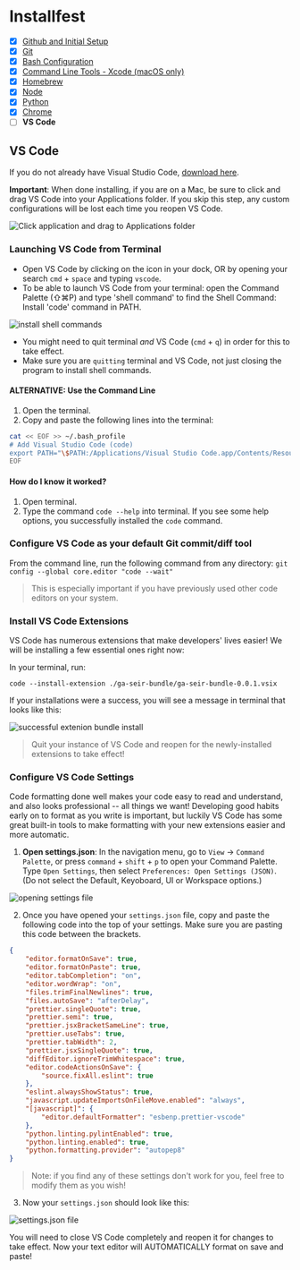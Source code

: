 # Installfest

- [x] [Github and Initial Setup](github.md)
- [x] [Git](git.md)
- [x] [Bash Configuration](bash.md)
- [x] [Command Line Tools - Xcode (macOS only)](command_line_tools.md)
- [x] [Homebrew](homebrew.md)
- [x] [Node](node.md)
- [x] [Python](python.md)
- [x] [Chrome](chrome.md)
- [ ] **VS Code**

## VS Code

If you do not already have Visual Studio Code, [download here](https://code.visualstudio.com/download).

**Important**: When done installing, if you are on a Mac, be sure to click and drag VS Code into your Applications folder. If you skip this step, any custom configurations will be lost each time you reopen VS Code.

![Click application and drag to Applications folder](https://i.imgur.com/Cd0B9hW.png)

### Launching VS Code from Terminal

- Open VS Code by clicking on the icon in your dock, OR by opening your search `cmd` + `space` and typing `vscode`.
- To be able to launch VS Code from your terminal: open the Command Palette (⇧⌘P) and type 'shell command' to find the Shell Command: Install 'code' command in PATH.

![install shell commands](https://i.imgur.com/il5eKGh.png)

- You might need to quit terminal _and_ VS Code (`cmd` + `q`) in order for this to take effect.
- Make sure you are `quitting` terminal and VS Code, not just closing the program to install shell commands.


#### ALTERNATIVE: Use the Command Line

1. Open the terminal.
1. Copy and paste the following lines into the terminal: 

```bash
cat << EOF >> ~/.bash_profile
# Add Visual Studio Code (code)
export PATH="\$PATH:/Applications/Visual Studio Code.app/Contents/Resources/app/bin"
EOF
```

#### How do I know it worked?

1. Open terminal.
2. Type the command `code --help` into terminal. If you see some help options, you successfully installed the `code` command.

### Configure VS Code as your default Git commit/diff tool

From the command line, run the following command from any directory: `git config --global core.editor "code --wait"`

> This is especially important if you have previously used other code editors on your system.

### Install VS Code Extensions

VS Code has numerous extensions that make developers' lives easier! We will be installing a few essential ones right now:

In your terminal, run:

```
code --install-extension ./ga-seir-bundle/ga-seir-bundle-0.0.1.vsix
```

If your installations were a success, you will see a message in terminal that looks like this:

![successful extenion bundle install](https://i.imgur.com/0DP1j0W.png)

> Quit your instance of VS Code and reopen for the newly-installed extensions to take effect!

### Configure VS Code Settings

Code formatting done well makes your code easy to read and understand, and also looks professional -- all things we want! Developing good habits early on to format as you write is important, but luckily VS Code has some great built-in tools to make formatting with your new extensions easier and more automatic.

1.  **Open settings.json**: In the navigation menu, go to `View` -> `Command Palette`, or press `command` + `shift` + `p` to open your Command Palette. Type `Open Settings`, then select `Preferences: Open Settings (JSON)`. (Do not select the Default, Keyoboard, UI or Workspace options.)

![opening settings file](https://i.imgur.com/QNh6WkI.png)

2. Once you have opened your `settings.json` file, copy and paste the following code into the top of your settings. Make sure you are pasting this code between the brackets.

```json
{
	"editor.formatOnSave": true,
	"editor.formatOnPaste": true,
	"editor.tabCompletion": "on",
	"editor.wordWrap": "on",
	"files.trimFinalNewlines": true,
	"files.autoSave": "afterDelay",
	"prettier.singleQuote": true,
	"prettier.semi": true,
	"prettier.jsxBracketSameLine": true,
	"prettier.useTabs": true,
	"prettier.tabWidth": 2,
	"prettier.jsxSingleQuote": true,
	"diffEditor.ignoreTrimWhitespace": true,
	"editor.codeActionsOnSave": {
		"source.fixAll.eslint": true
	},
	"eslint.alwaysShowStatus": true,
	"javascript.updateImportsOnFileMove.enabled": "always",
	"[javascript]": {
		"editor.defaultFormatter": "esbenp.prettier-vscode"
	},
	"python.linting.pylintEnabled": true,
	"python.linting.enabled": true,
	"python.formatting.provider": "autopep8"
}
```

> Note: if you find any of these settings don't work for you, feel free to modify them as you wish!

3. Now your `settings.json` should look like this:

![settings.json file](https://i.imgur.com/3x5uNur.png)

You will need to close VS Code completely and reopen it for changes to take effect. Now your text editor will AUTOMATICALLY format on save and paste!
